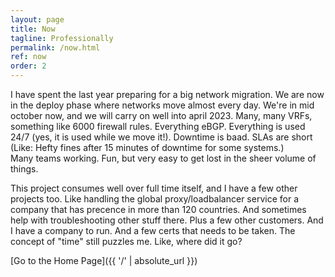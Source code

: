 ```yaml
---
layout: page
title: Now
tagline: Professionally
permalink: /now.html
ref: now
order: 2
---
```


I have spent the last year preparing for a big network migration. We are now in the deploy phase where networks move almost every day. We're in mid october now, and we will carry on well into april 2023. Many, many VRFs, something like 6000 firewall rules. Everything eBGP. Everything is used 24/7 (yes, it is used while we move it!). Downtime is baad. SLAs are short (Like: Hefty fines after 15 minutes of downtime for some systems.)  
Many teams working. Fun, but very easy to get lost in the sheer volume of things.  

This project consumes well over full time itself, and I have a few other projects too. Like handling the global proxy/loadbalancer service for a company that has precence in  more than 120 countries. And sometimes help with troubleshooting other stuff there. Plus a few other customers. And I have a company to run. And a few certs that needs to be taken. The concept of "time" still puzzles me. Like, where did it go?

[Go to the Home Page]({{ '/' | absolute_url }})
